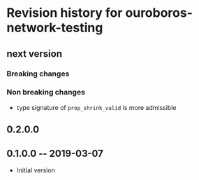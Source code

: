 # Revision history for ouroboros-network-testing

## next version

### Breaking changes

### Non breaking changes

* type signature of `prop_shrink_valid` is more admissible

## 0.2.0.0

## 0.1.0.0 -- 2019-03-07

* Initial version
